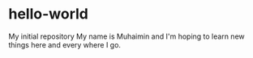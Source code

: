 # hello-world
My initial repository
My name is Muhaimin and I'm hoping to learn new things here and every where I go.
